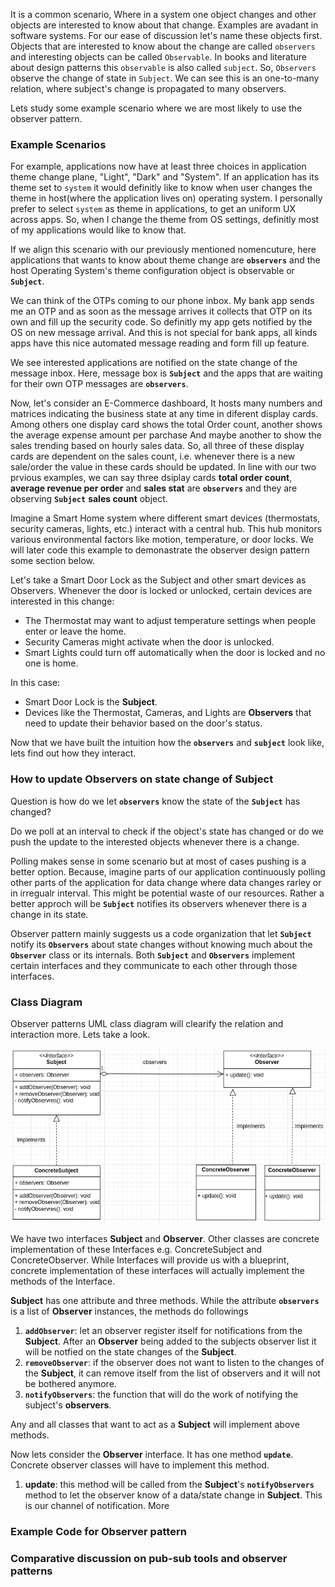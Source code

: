 It is a common scenario, Where in a system one object changes and other objects are interested to know about that change. Examples are avadant in software systems. 
For our ease of discussion let's name these objects first. Objects that are interested to know about the change are called `observers` and interesting objects can be called `Observable`. In books and literature about design patterns this `observable` is also called `subject`. So, `Observers` observe the change of state in `Subject`. We can see this is an one-to-many relation, where subject's change is propagated to many observers. 

Lets study some example scenario where we are most likely to use the observer pattern. 

### Example Scenarios

 For example, applications now have at least three choices in application theme change plane, "Light", "Dark" and "System". If an application has its theme set to `system` it would definitly like to know when user changes the theme in host(where the application lives on) operating system. 
 I personally prefer to select `system` as theme in applications, to get an uniform UX across apps. So, when I change the theme from OS settings, definitly most of my applications would like to know that. 

If we align this scenario with our previously mentioned nomencuture, here applications that wants to know about theme change are **`observers`** and the host Operating System's theme configuration object is observable or **`Subject`**.

We can think of the OTPs coming to our phone inbox. My bank app sends me an OTP and as soon as the message arrives it collects that OTP on its own and fill up the security code. So definitly my app gets notified by the OS on new message arrival. And this is not special for bank apps, all kinds apps have this nice automated message reading and form fill up feature. 

We see interested applications are notified on the state change of the message inbox. Here, message box is **`Subject`** and the apps that are waiting for their own OTP messages are **`observers`**.

Now, let's consider an E-Commerce dashboard, It hosts many numbers and matrices indicating the business state at any time in diferent display cards. Among others one display card shows the total Order count, another shows the average expense amount per parchase And maybe another to show the sales trending based on hourly sales data. 
So, all three of these display cards are dependent on the sales count, i.e. whenever there is a new sale/order the value in these cards should be updated. In line with our two prvious examples, we can say three dsiplay cards **total order count**, **average revenue per order** and **sales stat** are **`observers`** and they are observing **`Subject`** **sales count** object. 

Imagine a Smart Home system where different smart devices (thermostats, security cameras, lights, etc.) interact with a central hub. This hub monitors various environmental factors like motion, temperature, or door locks. We will later code this example to demonastrate the observer design pattern some section below.

Let's take a Smart Door Lock as the Subject and other smart devices as Observers. Whenever the door is locked or unlocked, certain devices are interested in this change:

* The Thermostat may want to adjust temperature settings when people enter or leave the home.
* Security Cameras might activate when the door is unlocked.
* Smart Lights could turn off automatically when the door is locked and no one is home.

In this case:

* Smart Door Lock is the **Subject**.
* Devices like the Thermostat, Cameras, and Lights are **Observers** that need to update their behavior based on the door's status.


Now that we have built the intuition how the **`observers`** and **`subject`** look like, lets find out how they interact. 

### How to update Observers on state change of Subject

Question is how do we let **`observers`** know the state of the **`Subject`** has changed?

Do we poll at an interval to check if the object's state has changed or do we push the update to the interested objects whenever there is a change. 

Polling makes sense in some scenario but at most of cases pushing is a better option. Because, imagine parts of our application continuously polling other parts of the application for data change where data changes rarley or in irregualr interval. This might be potential waste of our resources. Rather a better approch will be **`Subject`** notifies its observers whenever there is a change in its state. 

Observer pattern mainly suggests us a code organization that let **`Subject`** notify its **`Observers`** about state changes without knowing much about the **`Observer`** class or its internals. Both **`Subject`** and **`Observers`** implement certain interfaces and they communicate to each other through those interfaces. 

### Class Diagram

Observer patterns UML class diagram will clearify the relation and interaction more. Lets take a look. 


![Observer pattern UML class diagram][def]


We have two interfaces **Subject** and **Observer**. Other classes are concrete implementation of these Interfaces e.g. ConcreteSubject and ConcreteObserver. While Interfaces will provide us with a blueprint, concrete implementation of these interfaces will actually implement the methods of the Interface.

**Subject** has one attribute and three methods. While the attribute **`observers`** is a list of **Observer** instances, the methods do followings
1. **`addObserver`**: let an observer register itself for notifications from the **Subject**. After an **Observer** being added to the subjects observer list it will be notfied on the state changes of the **Subject**.
2. **`removeObserver`**: if the observer does not want to listen to the changes of the **Subject**, it can remove itself from the list of observers and it will not be bothered anymore.
3. **`notifyObservers`**: the function that will do the work of notifying the subject's **observers**.

Any and all classes that want to act as a **Subject** will implement above methods. 

Now lets consider the **Observer** interface. It has one method **`update`**. Concrete observer classes will have to implement this method.

1. **update**: this method will be called from the **Subject**'s **`notifyObservers`** method to let the observer know of a data/state change in **Subject**. This is our channel of notification. More 


### Example Code for Observer pattern





### Comparative discussion on pub-sub tools and observer patterns


[def]: ./imgs/observer_class_diagram.png



